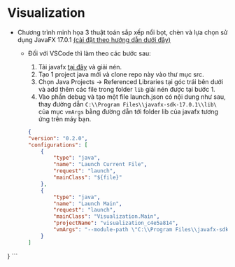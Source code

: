 # Visualization

- Chương trình minh họa 3 thuật toán sắp xếp nổi bọt, chèn và lựa chọn sử dụng JavaFX 17.0.1 [(cài đặt theo hướng dẫn dưới đây)](https://openjfx.io/openjfx-docs/)
  - Đối với VSCode thì làm theo các bước sau:
    1. Tải javafx [tại đây](https://gluonhq.com/products/javafx/) và giải nén.
    2. Tạo 1 project java mới và clone repo này vào thư mục src.
    3. Chọn Java Projects -> Referenced Libraries tại góc trái bên dưới và add thêm các file trong folder `lib` giải nén được tại bước 1.
    4. Vào phần debug và tạo một file launch.json có nội dung như sau, thay đường dẫn `C:\\Program Files\\javafx-sdk-17.0.1\\lib\` của mục `vmArgs` bằng đường dẫn tới folder lib của javafx tương ứng trên máy bạn.

    ``` json
    {
    "version": "0.2.0",
    "configurations": [
        {
            "type": "java",
            "name": "Launch Current File",
            "request": "launch",
            "mainClass": "${file}"
        },
        {
            "type": "java",
            "name": "Launch Main",
            "request": "launch",
            "mainClass": "Visualization.Main",
            "projectName": "visualization_c4e5a814",
            "vmArgs": "--module-path \"C:\\Program Files\\javafx-sdk-17.0.1\\lib\" --add-modules javafx.controls,javafx.fxml"
        }
    ]
}
    ``` 
     

